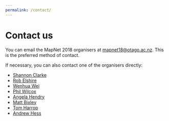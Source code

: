 ```yaml
---
permalink: /contact/
---
```


<span></span>

# Contact us

You can email the MapNet 2018 organisers at [mapnet18@otago.ac.nz](mailto:mapnet18@otago.ac.nz). This is the preferred method of contact.

If necessary, you can also contact one of the organisers directly:
- [Shannon Clarke](mailto:Shannon.Clarke@agresearch.co.nz)
- [Rob Elshire](mailto:Rob@elshiregroup.co.nz)
- [Wenhua Wei](mailto:wenhua.wei@otago.ac.nz)
- [Phil Wilcox](mailto:phillip.wilcox@otago.ac.nz)
- [Angela Hendry](mailto:angela.hendry@otago.ac.nz)
- [Matt Bixley](mailto:matt.bixley@otago.ac.nz)
- [Tom Harrop](mailto:tom.harrop@otago.ac.nz)
- [Andrew Hess](mailto:andrew.hess@agresearch.co.nz)

